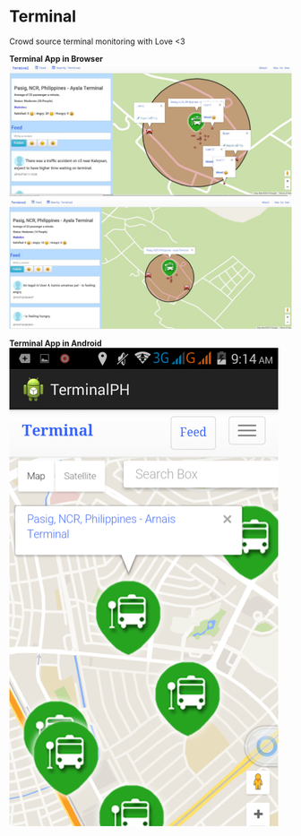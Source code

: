 # Terminal
Crowd source terminal monitoring with Love <3

<b>Terminal App in Browser</b><br />
<img src="https://github.com/GlobePH/Terminal/blob/master/web2.JPG">
<img src="https://github.com/GlobePH/Terminal/blob/master/web.JPG">
</hr >
<b>Terminal App in Android</b><br />
<img src="https://github.com/GlobePH/Terminal/blob/master/Screenshot_2016-07-24-09-14-37.png">


